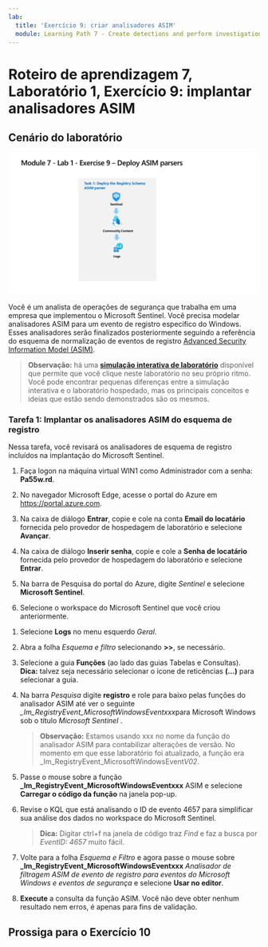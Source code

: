 ```yaml
---
lab:
  title: 'Exercício 9: criar analisadores ASIM'
  module: Learning Path 7 - Create detections and perform investigations using Microsoft Sentinel
---
```


# Roteiro de aprendizagem 7, Laboratório 1, Exercício 9: implantar analisadores ASIM

## Cenário do laboratório

![Visão geral do laboratório.](../Media/SC-200-Lab_Diagrams_Mod7_L1_Ex9.png)

Você é um analista de operações de segurança que trabalha em uma empresa que implementou o Microsoft Sentinel. Você precisa modelar analisadores ASIM para um evento de registro específico do Windows. Esses analisadores serão finalizados posteriormente seguindo a referência do esquema de normalização de eventos de registro [Advanced Security Information Model (ASIM)](https://docs.microsoft.com/en-us/azure/sentinel/registry-event-normalization-schema).

>**Observação:** há uma **[simulação interativa de laboratório](https://mslabs.cloudguides.com/guides/SC-200%20Lab%20Simulation%20-%20Create%20Advanced%20Security%20Information%20Model%20Parsers)** disponível que permite que você clique neste laboratório no seu próprio ritmo. Você pode encontrar pequenas diferenças entre a simulação interativa e o laboratório hospedado, mas os principais conceitos e ideias que estão sendo demonstrados são os mesmos. 

### Tarefa 1: Implantar os analisadores ASIM do esquema de registro

Nessa tarefa, você revisará os analisadores de esquema de registro incluídos na implantação do Microsoft Sentinel.

1. Faça logon na máquina virtual WIN1 como Administrador com a senha: **Pa55w.rd**.  

1. No navegador Microsoft Edge, acesse o portal do Azure em https://portal.azure.com.

1. Na caixa de diálogo **Entrar**, copie e cole na conta **Email do locatário** fornecida pelo provedor de hospedagem de laboratório e selecione **Avançar**.

1. Na caixa de diálogo **Inserir senha**, copie e cole a **Senha de locatário** fornecida pelo provedor de hospedagem do laboratório e selecione **Entrar**.

1. Na barra de Pesquisa do portal do Azure, digite *Sentinel* e selecione **Microsoft Sentinel**.

1. Selecione o workspace do Microsoft Sentinel que você criou anteriormente.

<!--- 1. In the Edge browser, open a new tab (Ctrl+T) and navigate to the Microsoft Sentinel GitHub ASIM page <https://github.com/Azure/Azure-Sentinel/tree/master/ASIM>.

 1. On the right pane, select the **Onboard community content** link. This will open a new tab in the Edge Browser for Microsoft Sentinel GitHub content. **Hint:** You might need to scroll right to see the link. Alternatively, follow this link instead: [Microsoft Sentinel on GitHub](https://github.com/Azure/Azure-Sentinel).

    >**Note:** In the **ASIM** folder you can deploy templates that contain all ASIM parsers, but we will only focus on the Registry Schema.

1. Scroll down and next to **Registry Event**, select the **Deploy to Azure** button.

1. For *Resource Group*, select **RG-Defender** where your Sentinel workspace resides.

1. For *Workspace*, type your Sentinel workspace name, like *uniquenameDefender*.

1. Leave the other default values and select **Review + create**.

1. Select **Create** to deploy the template. Notice the Names of the different resources. 

1. After the deployment completes return to the *Microsoft Sentinel* tab. --->

1. Selecione **Logs** no menu esquerdo *Geral*.

1. Abra a folha *Esquema e filtro* selecionando **>>**, se necessário.

1. Selecione a guia **Funções** (ao lado das guias Tabelas e Consultas). **Dica:** talvez seja necessário selecionar o ícone de reticências **(...)** para selecionar a guia.

1. Na barra *Pesquisa* digite **registro** e role para baixo pelas funções do analisador ASIM até ver o seguinte *_Im_RegistryEvent_MicrosoftWindowsEventxxx*para Microsoft Windows sob o título *Microsoft Sentinel* .

    >**Observação:** Estamos usando xxx no nome da função do analisador ASIM para contabilizar alterações de versão. No momento em que esse laboratório foi atualizado, a função era _Im_RegistryEvent_MicrosoftWindowsEvent*V02*.

1. Passe o mouse sobre a função **_Im_RegistryEvent_MicrosoftWindowsEventxxx** ASIM e selecione **Carregar o código da função** na janela pop-up.

1. Revise o KQL que está analisando o ID de evento 4657 para simplificar sua análise dos dados no workspace do Microsoft Sentinel.

    >**Dica:** Digitar ctrl+f na janela de código traz *Find* e faz a busca por *EventID: 4657* muito fácil.

1. Volte para a folha *Esquema e Filtro* e agora passe o mouse sobre **_Im_RegistryEvent_MicrosoftWindowsEventxxx** *Analisador de filtragem ASIM de evento de registro para eventos do Microsoft Windows e eventos de segurança* e selecione **Usar no editor**.

1. **Execute** a consulta da função ASIM. Você não deve obter nenhum resultado nem erros, é apenas para fins de validação.

## Prossiga para o Exercício 10